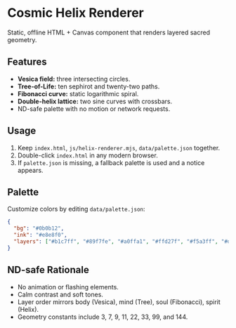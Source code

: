 # Cosmic Helix Renderer

Static, offline HTML + Canvas component that renders layered sacred geometry.

## Features
- **Vesica field:** three intersecting circles.
- **Tree-of-Life:** ten sephirot and twenty-two paths.
- **Fibonacci curve:** static logarithmic spiral.
- **Double-helix lattice:** two sine curves with crossbars.
- ND-safe palette with no motion or network requests.

## Usage
1. Keep `index.html`, `js/helix-renderer.mjs`, `data/palette.json` together.
2. Double-click `index.html` in any modern browser.
3. If `palette.json` is missing, a fallback palette is used and a notice appears.

## Palette
Customize colors by editing `data/palette.json`:
```json
{
  "bg": "#0b0b12",
  "ink": "#e8e8f0",
  "layers": ["#b1c7ff", "#89f7fe", "#a0ffa1", "#ffd27f", "#f5a3ff", "#d0d0e6"]
}
```

## ND-safe Rationale
- No animation or flashing elements.
- Calm contrast and soft tones.
- Layer order mirrors body (Vesica), mind (Tree), soul (Fibonacci), spirit (Helix).
- Geometry constants include 3, 7, 9, 11, 22, 33, 99, and 144.
